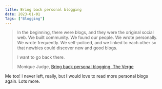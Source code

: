 ```yaml
---
title: Bring back personal blogging
date: 2023-01-01
Tags: ["Blogging"]
---
```


> In the beginning, there were blogs, and they were the original social web. We built community. We found our people. We wrote personally. We wrote frequently. We self-policed, and we linked to each other so that newbies could discover new and good blogs.
> 
> I want to go back there.
> 
> Monique Judge, [Bring back personal blogging, The Verge](https://www.theverge.com/23513418/bring-back-personal-blogging)

Me too! I never left, really, but I would love to read more personal blogs again. Lots more.
